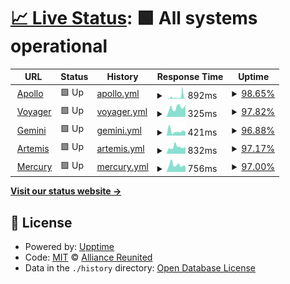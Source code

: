 # [📈 Live Status](https://status.alru.ga): <!--live status--> **🟩 All systems operational**

<!--start: status pages-->
<!-- This summary is generated by Upptime (https://github.com/upptime/upptime) -->
<!-- Do not edit this manually, your changes will be overwritten -->
<!-- prettier-ignore -->
| URL | Status | History | Response Time | Uptime |
| --- | ------ | ------- | ------------- | ------ |
| <img alt="" src="https://favicons.githubusercontent.com/apollo.alru.ga" height="13"> [Apollo](https://apollo.alru.ga:8070) | 🟩 Up | [apollo.yml](https://github.com/Alliance-Reunited/status.alru.ga/commits/HEAD/history/apollo.yml) | <details><summary><img alt="Response time graph" src="./graphs/apollo/response-time-week.png" height="20"> 892ms</summary><br><a href="https://status.alru.ga/history/apollo"><img alt="Response time 750" src="https://img.shields.io/endpoint?url=https%3A%2F%2Fraw.githubusercontent.com%2FAlliance-Reunited%2Fstatus.alru.ga%2FHEAD%2Fapi%2Fapollo%2Fresponse-time.json"></a><br><a href="https://status.alru.ga/history/apollo"><img alt="24-hour response time 2395" src="https://img.shields.io/endpoint?url=https%3A%2F%2Fraw.githubusercontent.com%2FAlliance-Reunited%2Fstatus.alru.ga%2FHEAD%2Fapi%2Fapollo%2Fresponse-time-day.json"></a><br><a href="https://status.alru.ga/history/apollo"><img alt="7-day response time 892" src="https://img.shields.io/endpoint?url=https%3A%2F%2Fraw.githubusercontent.com%2FAlliance-Reunited%2Fstatus.alru.ga%2FHEAD%2Fapi%2Fapollo%2Fresponse-time-week.json"></a><br><a href="https://status.alru.ga/history/apollo"><img alt="30-day response time 669" src="https://img.shields.io/endpoint?url=https%3A%2F%2Fraw.githubusercontent.com%2FAlliance-Reunited%2Fstatus.alru.ga%2FHEAD%2Fapi%2Fapollo%2Fresponse-time-month.json"></a><br><a href="https://status.alru.ga/history/apollo"><img alt="1-year response time 750" src="https://img.shields.io/endpoint?url=https%3A%2F%2Fraw.githubusercontent.com%2FAlliance-Reunited%2Fstatus.alru.ga%2FHEAD%2Fapi%2Fapollo%2Fresponse-time-year.json"></a></details> | <details><summary><a href="https://status.alru.ga/history/apollo">98.65%</a></summary><a href="https://status.alru.ga/history/apollo"><img alt="All-time uptime 76.32%" src="https://img.shields.io/endpoint?url=https%3A%2F%2Fraw.githubusercontent.com%2FAlliance-Reunited%2Fstatus.alru.ga%2FHEAD%2Fapi%2Fapollo%2Fuptime.json"></a><br><a href="https://status.alru.ga/history/apollo"><img alt="24-hour uptime 100.00%" src="https://img.shields.io/endpoint?url=https%3A%2F%2Fraw.githubusercontent.com%2FAlliance-Reunited%2Fstatus.alru.ga%2FHEAD%2Fapi%2Fapollo%2Fuptime-day.json"></a><br><a href="https://status.alru.ga/history/apollo"><img alt="7-day uptime 98.65%" src="https://img.shields.io/endpoint?url=https%3A%2F%2Fraw.githubusercontent.com%2FAlliance-Reunited%2Fstatus.alru.ga%2FHEAD%2Fapi%2Fapollo%2Fuptime-week.json"></a><br><a href="https://status.alru.ga/history/apollo"><img alt="30-day uptime 79.39%" src="https://img.shields.io/endpoint?url=https%3A%2F%2Fraw.githubusercontent.com%2FAlliance-Reunited%2Fstatus.alru.ga%2FHEAD%2Fapi%2Fapollo%2Fuptime-month.json"></a><br><a href="https://status.alru.ga/history/apollo"><img alt="1-year uptime 76.32%" src="https://img.shields.io/endpoint?url=https%3A%2F%2Fraw.githubusercontent.com%2FAlliance-Reunited%2Fstatus.alru.ga%2FHEAD%2Fapi%2Fapollo%2Fuptime-year.json"></a></details>
| <img alt="" src="https://favicons.githubusercontent.com/voyager.alru.ga" height="13"> [Voyager](https://voyager.alru.ga:8090) | 🟩 Up | [voyager.yml](https://github.com/Alliance-Reunited/status.alru.ga/commits/HEAD/history/voyager.yml) | <details><summary><img alt="Response time graph" src="./graphs/voyager/response-time-week.png" height="20"> 325ms</summary><br><a href="https://status.alru.ga/history/voyager"><img alt="Response time 807" src="https://img.shields.io/endpoint?url=https%3A%2F%2Fraw.githubusercontent.com%2FAlliance-Reunited%2Fstatus.alru.ga%2FHEAD%2Fapi%2Fvoyager%2Fresponse-time.json"></a><br><a href="https://status.alru.ga/history/voyager"><img alt="24-hour response time 429" src="https://img.shields.io/endpoint?url=https%3A%2F%2Fraw.githubusercontent.com%2FAlliance-Reunited%2Fstatus.alru.ga%2FHEAD%2Fapi%2Fvoyager%2Fresponse-time-day.json"></a><br><a href="https://status.alru.ga/history/voyager"><img alt="7-day response time 325" src="https://img.shields.io/endpoint?url=https%3A%2F%2Fraw.githubusercontent.com%2FAlliance-Reunited%2Fstatus.alru.ga%2FHEAD%2Fapi%2Fvoyager%2Fresponse-time-week.json"></a><br><a href="https://status.alru.ga/history/voyager"><img alt="30-day response time 622" src="https://img.shields.io/endpoint?url=https%3A%2F%2Fraw.githubusercontent.com%2FAlliance-Reunited%2Fstatus.alru.ga%2FHEAD%2Fapi%2Fvoyager%2Fresponse-time-month.json"></a><br><a href="https://status.alru.ga/history/voyager"><img alt="1-year response time 807" src="https://img.shields.io/endpoint?url=https%3A%2F%2Fraw.githubusercontent.com%2FAlliance-Reunited%2Fstatus.alru.ga%2FHEAD%2Fapi%2Fvoyager%2Fresponse-time-year.json"></a></details> | <details><summary><a href="https://status.alru.ga/history/voyager">97.82%</a></summary><a href="https://status.alru.ga/history/voyager"><img alt="All-time uptime 74.78%" src="https://img.shields.io/endpoint?url=https%3A%2F%2Fraw.githubusercontent.com%2FAlliance-Reunited%2Fstatus.alru.ga%2FHEAD%2Fapi%2Fvoyager%2Fuptime.json"></a><br><a href="https://status.alru.ga/history/voyager"><img alt="24-hour uptime 95.87%" src="https://img.shields.io/endpoint?url=https%3A%2F%2Fraw.githubusercontent.com%2FAlliance-Reunited%2Fstatus.alru.ga%2FHEAD%2Fapi%2Fvoyager%2Fuptime-day.json"></a><br><a href="https://status.alru.ga/history/voyager"><img alt="7-day uptime 97.82%" src="https://img.shields.io/endpoint?url=https%3A%2F%2Fraw.githubusercontent.com%2FAlliance-Reunited%2Fstatus.alru.ga%2FHEAD%2Fapi%2Fvoyager%2Fuptime-week.json"></a><br><a href="https://status.alru.ga/history/voyager"><img alt="30-day uptime 79.22%" src="https://img.shields.io/endpoint?url=https%3A%2F%2Fraw.githubusercontent.com%2FAlliance-Reunited%2Fstatus.alru.ga%2FHEAD%2Fapi%2Fvoyager%2Fuptime-month.json"></a><br><a href="https://status.alru.ga/history/voyager"><img alt="1-year uptime 74.78%" src="https://img.shields.io/endpoint?url=https%3A%2F%2Fraw.githubusercontent.com%2FAlliance-Reunited%2Fstatus.alru.ga%2FHEAD%2Fapi%2Fvoyager%2Fuptime-year.json"></a></details>
| <img alt="" src="https://favicons.githubusercontent.com/gemini.alru.ga" height="13"> [Gemini](https://gemini.alru.ga:8080) | 🟩 Up | [gemini.yml](https://github.com/Alliance-Reunited/status.alru.ga/commits/HEAD/history/gemini.yml) | <details><summary><img alt="Response time graph" src="./graphs/gemini/response-time-week.png" height="20"> 421ms</summary><br><a href="https://status.alru.ga/history/gemini"><img alt="Response time 388" src="https://img.shields.io/endpoint?url=https%3A%2F%2Fraw.githubusercontent.com%2FAlliance-Reunited%2Fstatus.alru.ga%2FHEAD%2Fapi%2Fgemini%2Fresponse-time.json"></a><br><a href="https://status.alru.ga/history/gemini"><img alt="24-hour response time 383" src="https://img.shields.io/endpoint?url=https%3A%2F%2Fraw.githubusercontent.com%2FAlliance-Reunited%2Fstatus.alru.ga%2FHEAD%2Fapi%2Fgemini%2Fresponse-time-day.json"></a><br><a href="https://status.alru.ga/history/gemini"><img alt="7-day response time 421" src="https://img.shields.io/endpoint?url=https%3A%2F%2Fraw.githubusercontent.com%2FAlliance-Reunited%2Fstatus.alru.ga%2FHEAD%2Fapi%2Fgemini%2Fresponse-time-week.json"></a><br><a href="https://status.alru.ga/history/gemini"><img alt="30-day response time 442" src="https://img.shields.io/endpoint?url=https%3A%2F%2Fraw.githubusercontent.com%2FAlliance-Reunited%2Fstatus.alru.ga%2FHEAD%2Fapi%2Fgemini%2Fresponse-time-month.json"></a><br><a href="https://status.alru.ga/history/gemini"><img alt="1-year response time 388" src="https://img.shields.io/endpoint?url=https%3A%2F%2Fraw.githubusercontent.com%2FAlliance-Reunited%2Fstatus.alru.ga%2FHEAD%2Fapi%2Fgemini%2Fresponse-time-year.json"></a></details> | <details><summary><a href="https://status.alru.ga/history/gemini">96.88%</a></summary><a href="https://status.alru.ga/history/gemini"><img alt="All-time uptime 75.21%" src="https://img.shields.io/endpoint?url=https%3A%2F%2Fraw.githubusercontent.com%2FAlliance-Reunited%2Fstatus.alru.ga%2FHEAD%2Fapi%2Fgemini%2Fuptime.json"></a><br><a href="https://status.alru.ga/history/gemini"><img alt="24-hour uptime 95.87%" src="https://img.shields.io/endpoint?url=https%3A%2F%2Fraw.githubusercontent.com%2FAlliance-Reunited%2Fstatus.alru.ga%2FHEAD%2Fapi%2Fgemini%2Fuptime-day.json"></a><br><a href="https://status.alru.ga/history/gemini"><img alt="7-day uptime 96.88%" src="https://img.shields.io/endpoint?url=https%3A%2F%2Fraw.githubusercontent.com%2FAlliance-Reunited%2Fstatus.alru.ga%2FHEAD%2Fapi%2Fgemini%2Fuptime-week.json"></a><br><a href="https://status.alru.ga/history/gemini"><img alt="30-day uptime 87.39%" src="https://img.shields.io/endpoint?url=https%3A%2F%2Fraw.githubusercontent.com%2FAlliance-Reunited%2Fstatus.alru.ga%2FHEAD%2Fapi%2Fgemini%2Fuptime-month.json"></a><br><a href="https://status.alru.ga/history/gemini"><img alt="1-year uptime 75.21%" src="https://img.shields.io/endpoint?url=https%3A%2F%2Fraw.githubusercontent.com%2FAlliance-Reunited%2Fstatus.alru.ga%2FHEAD%2Fapi%2Fgemini%2Fuptime-year.json"></a></details>
| <img alt="" src="https://favicons.githubusercontent.com/artemis.alru.ga" height="13"> [Artemis](https://artemis.alru.ga:8080) | 🟩 Up | [artemis.yml](https://github.com/Alliance-Reunited/status.alru.ga/commits/HEAD/history/artemis.yml) | <details><summary><img alt="Response time graph" src="./graphs/artemis/response-time-week.png" height="20"> 832ms</summary><br><a href="https://status.alru.ga/history/artemis"><img alt="Response time 621" src="https://img.shields.io/endpoint?url=https%3A%2F%2Fraw.githubusercontent.com%2FAlliance-Reunited%2Fstatus.alru.ga%2FHEAD%2Fapi%2Fartemis%2Fresponse-time.json"></a><br><a href="https://status.alru.ga/history/artemis"><img alt="24-hour response time 872" src="https://img.shields.io/endpoint?url=https%3A%2F%2Fraw.githubusercontent.com%2FAlliance-Reunited%2Fstatus.alru.ga%2FHEAD%2Fapi%2Fartemis%2Fresponse-time-day.json"></a><br><a href="https://status.alru.ga/history/artemis"><img alt="7-day response time 832" src="https://img.shields.io/endpoint?url=https%3A%2F%2Fraw.githubusercontent.com%2FAlliance-Reunited%2Fstatus.alru.ga%2FHEAD%2Fapi%2Fartemis%2Fresponse-time-week.json"></a><br><a href="https://status.alru.ga/history/artemis"><img alt="30-day response time 741" src="https://img.shields.io/endpoint?url=https%3A%2F%2Fraw.githubusercontent.com%2FAlliance-Reunited%2Fstatus.alru.ga%2FHEAD%2Fapi%2Fartemis%2Fresponse-time-month.json"></a><br><a href="https://status.alru.ga/history/artemis"><img alt="1-year response time 621" src="https://img.shields.io/endpoint?url=https%3A%2F%2Fraw.githubusercontent.com%2FAlliance-Reunited%2Fstatus.alru.ga%2FHEAD%2Fapi%2Fartemis%2Fresponse-time-year.json"></a></details> | <details><summary><a href="https://status.alru.ga/history/artemis">97.17%</a></summary><a href="https://status.alru.ga/history/artemis"><img alt="All-time uptime 73.71%" src="https://img.shields.io/endpoint?url=https%3A%2F%2Fraw.githubusercontent.com%2FAlliance-Reunited%2Fstatus.alru.ga%2FHEAD%2Fapi%2Fartemis%2Fuptime.json"></a><br><a href="https://status.alru.ga/history/artemis"><img alt="24-hour uptime 95.87%" src="https://img.shields.io/endpoint?url=https%3A%2F%2Fraw.githubusercontent.com%2FAlliance-Reunited%2Fstatus.alru.ga%2FHEAD%2Fapi%2Fartemis%2Fuptime-day.json"></a><br><a href="https://status.alru.ga/history/artemis"><img alt="7-day uptime 97.17%" src="https://img.shields.io/endpoint?url=https%3A%2F%2Fraw.githubusercontent.com%2FAlliance-Reunited%2Fstatus.alru.ga%2FHEAD%2Fapi%2Fartemis%2Fuptime-week.json"></a><br><a href="https://status.alru.ga/history/artemis"><img alt="30-day uptime 78.61%" src="https://img.shields.io/endpoint?url=https%3A%2F%2Fraw.githubusercontent.com%2FAlliance-Reunited%2Fstatus.alru.ga%2FHEAD%2Fapi%2Fartemis%2Fuptime-month.json"></a><br><a href="https://status.alru.ga/history/artemis"><img alt="1-year uptime 73.71%" src="https://img.shields.io/endpoint?url=https%3A%2F%2Fraw.githubusercontent.com%2FAlliance-Reunited%2Fstatus.alru.ga%2FHEAD%2Fapi%2Fartemis%2Fuptime-year.json"></a></details>
| <img alt="" src="https://favicons.githubusercontent.com/mercury.alru.ga" height="13"> [Mercury](https://mercury.alru.ga:8081) | 🟩 Up | [mercury.yml](https://github.com/Alliance-Reunited/status.alru.ga/commits/HEAD/history/mercury.yml) | <details><summary><img alt="Response time graph" src="./graphs/mercury/response-time-week.png" height="20"> 756ms</summary><br><a href="https://status.alru.ga/history/mercury"><img alt="Response time 711" src="https://img.shields.io/endpoint?url=https%3A%2F%2Fraw.githubusercontent.com%2FAlliance-Reunited%2Fstatus.alru.ga%2FHEAD%2Fapi%2Fmercury%2Fresponse-time.json"></a><br><a href="https://status.alru.ga/history/mercury"><img alt="24-hour response time 634" src="https://img.shields.io/endpoint?url=https%3A%2F%2Fraw.githubusercontent.com%2FAlliance-Reunited%2Fstatus.alru.ga%2FHEAD%2Fapi%2Fmercury%2Fresponse-time-day.json"></a><br><a href="https://status.alru.ga/history/mercury"><img alt="7-day response time 756" src="https://img.shields.io/endpoint?url=https%3A%2F%2Fraw.githubusercontent.com%2FAlliance-Reunited%2Fstatus.alru.ga%2FHEAD%2Fapi%2Fmercury%2Fresponse-time-week.json"></a><br><a href="https://status.alru.ga/history/mercury"><img alt="30-day response time 711" src="https://img.shields.io/endpoint?url=https%3A%2F%2Fraw.githubusercontent.com%2FAlliance-Reunited%2Fstatus.alru.ga%2FHEAD%2Fapi%2Fmercury%2Fresponse-time-month.json"></a><br><a href="https://status.alru.ga/history/mercury"><img alt="1-year response time 711" src="https://img.shields.io/endpoint?url=https%3A%2F%2Fraw.githubusercontent.com%2FAlliance-Reunited%2Fstatus.alru.ga%2FHEAD%2Fapi%2Fmercury%2Fresponse-time-year.json"></a></details> | <details><summary><a href="https://status.alru.ga/history/mercury">97.00%</a></summary><a href="https://status.alru.ga/history/mercury"><img alt="All-time uptime 45.95%" src="https://img.shields.io/endpoint?url=https%3A%2F%2Fraw.githubusercontent.com%2FAlliance-Reunited%2Fstatus.alru.ga%2FHEAD%2Fapi%2Fmercury%2Fuptime.json"></a><br><a href="https://status.alru.ga/history/mercury"><img alt="24-hour uptime 95.87%" src="https://img.shields.io/endpoint?url=https%3A%2F%2Fraw.githubusercontent.com%2FAlliance-Reunited%2Fstatus.alru.ga%2FHEAD%2Fapi%2Fmercury%2Fuptime-day.json"></a><br><a href="https://status.alru.ga/history/mercury"><img alt="7-day uptime 97.00%" src="https://img.shields.io/endpoint?url=https%3A%2F%2Fraw.githubusercontent.com%2FAlliance-Reunited%2Fstatus.alru.ga%2FHEAD%2Fapi%2Fmercury%2Fuptime-week.json"></a><br><a href="https://status.alru.ga/history/mercury"><img alt="30-day uptime 75.36%" src="https://img.shields.io/endpoint?url=https%3A%2F%2Fraw.githubusercontent.com%2FAlliance-Reunited%2Fstatus.alru.ga%2FHEAD%2Fapi%2Fmercury%2Fuptime-month.json"></a><br><a href="https://status.alru.ga/history/mercury"><img alt="1-year uptime 45.95%" src="https://img.shields.io/endpoint?url=https%3A%2F%2Fraw.githubusercontent.com%2FAlliance-Reunited%2Fstatus.alru.ga%2FHEAD%2Fapi%2Fmercury%2Fuptime-year.json"></a></details>

<!--end: status pages-->

[**Visit our status website →**](https://status.alru.ga)

## 📄 License

- Powered by: [Upptime](https://github.com/upptime/upptime)
- Code: [MIT](./.github/LICENSE) © [Alliance Reunited](https://alru.ga)
- Data in the `./history` directory: [Open Database License](https://opendatacommons.org/licenses/odbl/1-0/)
